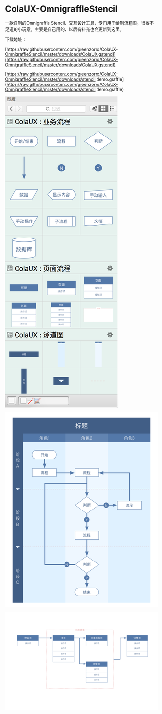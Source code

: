 # ColaUX-OmnigraffleStencil

一款自制的Omnigraffle Stencil，交互设计工具，专门用于绘制流程图。很微不足道的小玩意，主要是自己用的，以后有补充也会更新到这里。

下载地址：

[https://raw.githubusercontent.com/greenzorro/ColaUX-OmnigraffleStencil/master/downloads/ColaUX.gstencil](https://raw.githubusercontent.com/greenzorro/ColaUX-OmnigraffleStencil/master/downloads/ColaUX.gstencil)

[https://raw.githubusercontent.com/greenzorro/ColaUX-OmnigraffleStencil/master/downloads/stencil demo.graffle](https://raw.githubusercontent.com/greenzorro/ColaUX-OmnigraffleStencil/master/downloads/stencil demo.graffle)

![](https://raw.githubusercontent.com/greenzorro/ColaUX-OmnigraffleStencil/master/preview/1.png)

![](https://raw.githubusercontent.com/greenzorro/ColaUX-OmnigraffleStencil/master/preview/2.png)

![](https://raw.githubusercontent.com/greenzorro/ColaUX-OmnigraffleStencil/master/preview/3.png)